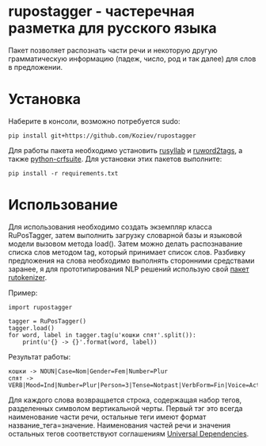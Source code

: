 # rupostagger - частеречная разметка для русского языка

Пакет позволяет распознать части речи и некоторую другую грамматическую
информацию (падеж, число, род и так далее) для слов в предложении.

# Установка

Наберите в консоли, возможно потребуется sudo:

```
pip install git+https://github.com/Koziev/rupostagger
```

Для работы пакета необходимо установить [rusyllab](https://github.com/Koziev/rusyllab)
и [ruword2tags](https://github.com/Koziev/ruword2tags), а также [python-crfsuite](https://python-crfsuite.readthedocs.io/en/latest/).
Для установки этих пакетов выполните:

```
pip install -r requirements.txt
```


# Использование

Для использования необходимо создать экземпляр класса RuPosTagger, затем
выполнить загрузку словарной базы и языковой модели вызовом метода load().
Затем можно делать распознавание списка слов методом tag, который принимает
список слов. Разбивку предложения на слова необходимо выполнять сторонними
средствами заранее, я для прототипирования NLP решений использую свой [пакет rutokenizer](https://github.com/Koziev/rutokenizer).

Пример:

```
import rupostagger

tagger = RuPosTagger()
tagger.load()
for word, label in tagger.tag(u'кошки спят'.split()):
	print(u'{} -> {}'.format(word, label))
```

Результат работы:

```
кошки -> NOUN|Case=Nom|Gender=Fem|Number=Plur
спят -> VERB|Mood=Ind|Number=Plur|Person=3|Tense=Notpast|VerbForm=Fin|Voice=Act
```

Для каждого слова возвращается строка, содержащая набор тегов, разделенных символом вертикальной черты. Первый
тэг это всегда наименование части речи, остальные теги имеют формат название_тега=значение. Наименования частей
речи и значения остальных тегов соответствуют соглашениям [Universal Dependencies](https://universaldependencies.org/).
